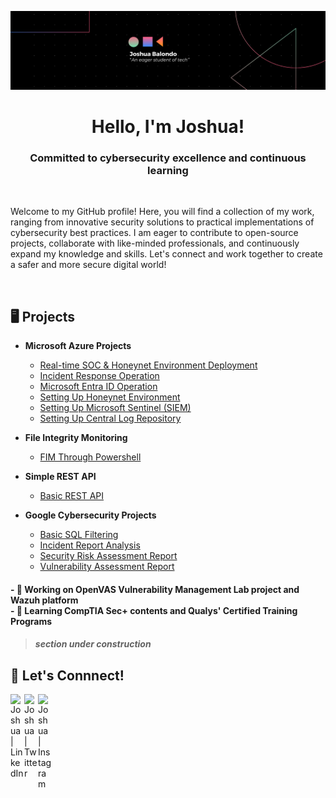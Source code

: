 ![banner](https://github.com/Joshua01X/Joshua01X/blob/main/banner.png?raw=true)

<h1 align="center">Hello, I'm Joshua! </h1>
<h3 align="center"> Committed to cybersecurity excellence and continuous learning </h3><br>

Welcome to my GitHub profile! Here, you will find a collection of my work, ranging from innovative security solutions to practical implementations of cybersecurity best practices. I am eager to contribute to open-source projects, collaborate with like-minded professionals, and continuously expand my knowledge and skills. Let's connect and work together to create a safer and more secure digital world!</p><br>

## 🖥️ Projects

- <b>Microsoft Azure Projects</b>
  - [Real-time SOC & Honeynet Environment Deployment](https://github.com/Joshua01X/CLOUD-SOC)
  - [Incident Response Operation](https://github.com/Joshua01X/Incident-Response-Operation)
  - [Microsoft Entra ID Operation](https://github.com/Joshua01X/Users-And-Groups-Management)
  - [Setting Up Honeynet Environment](https://github.com/Joshua01X/Honeynet-Configuration)
  - [Setting Up Microsoft Sentinel (SIEM)](https://github.com/Joshua01X/SIEM-Configuration)
  - [Setting Up Central Log Repository](https://github.com/Joshua01X/LAW-Configuration)

- <b>File Integrity Monitoring</b>
  - [FIM Through Powershell](https://github.com/Joshua01X/FIM-Through-Powershell)
 
- <b>Simple REST API</b>
  - [Basic REST API](https://github.com/Joshua01X/Basic-REST-API)

- <b>Google Cybersecurity Projects</b>
  - [Basic SQL Filtering](https://github.com/Joshua01X/Basic-SQL-Filtering)
  - [Incident Report Analysis](https://github.com/Joshua01X/Incident-Report-Analysis)
  - [Security Risk Assessment Report](https://github.com/Joshua01X/Risk-Assessment-Report)
  - [Vulnerability Assessment Report](https://github.com/Joshua01X/Vulnerability-Assessment)



<h4> - 🔭 Working on OpenVAS Vulnerability Management Lab project and Wazuh platform <br>
- 🌱 Learning CompTIA Sec+ contents and Qualys' Certified Training Programs </h4>

> <h5>section under construction</h5>
## 🔗 Let's Connnect!


[<img align="left" alt="Joshua | LinkedIn" width="22px" src="https://cdn.jsdelivr.net/npm/simple-icons@v3/icons/linkedin.svg" />][linkedin]
[<img align="left" alt="Joshua | Twitter" width="22px" src="https://cdn.jsdelivr.net/npm/simple-icons@v3/icons/twitter.svg" />][twitter]
[<img align="left" alt="Joshua | Instagram" width="22px" src="https://cdn.jsdelivr.net/npm/simple-icons@v3/icons/instagram.svg" />][instagram]

[twitter]: https://twitter.com/
[instagram]: https://www.instagram.com/
[linkedin]: https://www.linkedin.com/in/joshuabalondo1

